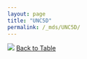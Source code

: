 ```yaml
---
layout: page
title: "UNC5D"
permalink: /_mds/UNC5D/
---
```


![](../../alns_9.28.22/aln_5HSAA116951_0.978.png?raw=true
)
[Back to Table](../../display)
